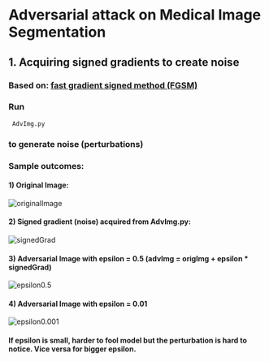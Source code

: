 # Adversarial attack on Medical Image Segmentation

## 1. Acquiring signed gradients to create noise
### Based on: [fast gradient signed method (FGSM)](https://arxiv.org/abs/1412.6572)


### Run 
``` AdvImg.py```
### to generate noise (perturbations) 

### Sample outcomes: 

#### 1) Original Image: 

![originalImage](./Figure_0_original_img.png)

#### 2) Signed gradient (noise) acquired from AdvImg.py: 

![signedGrad](./Figure_1_advImg_signed_grad.png)

#### 3) Adversarial Image with epsilon = 0.5 (advImg = origImg + epsilon * signedGrad)

![epsilon0.5](./Figure_2_advImg_epsilon0.5.png)

#### 4) Adversarial Image with epsilon = 0.01

![epsilon0.001](./Figure_3_advImg_epsilon0.01.png)


#### If epsilon is small, harder to fool model but the perturbation is hard to notice. Vice versa for bigger epsilon.

